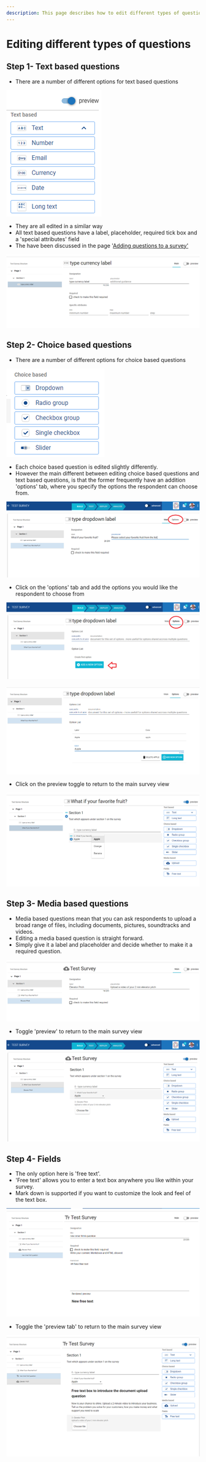 ```yaml
---
description: This page describes how to edit different types of questions
---
```


# Editing different types of questions

## Step 1- Text based questions

* There are a number of different options for text based questions 

![](../../../../.gitbook/assets/image%20%2858%29.png)

* They are all edited in a similar way
* All text based questions have a label, placeholder, required tick box and a 'special attributes' field
* The have been discussed in the page '[Adding questions to a survey'](adding-questions-to-a-survey.md)

![](../../../../.gitbook/assets/image%20%2844%29.png)

## Step 2- Choice based questions

* There are a number of different options for choice based questions

![](../../../../.gitbook/assets/image%20%2833%29.png)

* Each choice based question is edited slightly differently.
* However the main different between editing choice based questions and text based questions, is that the former frequently have an addition 'options' tab, where you specify the options the respondent can choose from.

 

![This is an example of a &apos;dropdown&apos; question](../../../../.gitbook/assets/image%20%2892%29.png)

* Click on the 'options' tab and add the options you would like the respondent to choose from

![](../../../../.gitbook/assets/image%20%28193%29.png)

![](../../../../.gitbook/assets/image%20%28166%29.png)

* Click on the preview toggle to return to the main survey view

![](../../../../.gitbook/assets/image%20%28117%29.png)

## Step 3- Media based questions

* Media based questions mean that you can ask respondents to upload a broad range of files, including documents, pictures, soundtracks and videos.
* Editing a media based question is straight forward. 
* Simply give it a label and placeholder and decide whether to make it a required question.

![](../../../../.gitbook/assets/image%20%28145%29.png)

* Toggle 'preview' to return to the main survey view

![](../../../../.gitbook/assets/image%20%28110%29.png)

## Step 4- Fields

* The only option here is 'free text'.  
* 'Free text' allows you to enter a text box anywhere you like within your survey.
* Mark down is supported if you want to customize the look and feel of the text box.

![](../../../../.gitbook/assets/image%20%2850%29.png)

* Toggle the 'preview tab' to return to the main survey view

![](../../../../.gitbook/assets/image%20%28142%29.png)

